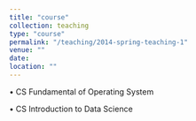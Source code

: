 ```yaml
---
title: "course"
collection: teaching
type: "course"
permalink: "/teaching/2014-spring-teaching-1"
venue: ""
date: 
location: ""
---
```

• CS Fundamental of Operating System 

• CS Introduction to Data Science
